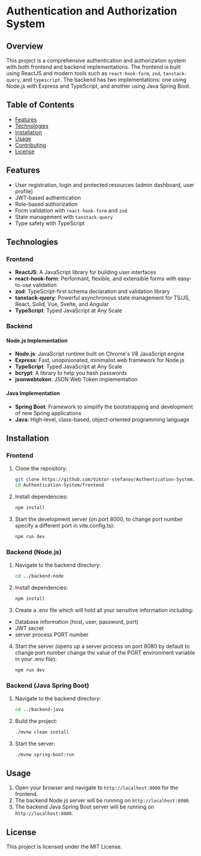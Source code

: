 # Authentication and Authorization System

## Overview

This project is a comprehensive authentication and authorization system with both frontend and backend implementations. The frontend is built using ReactJS and modern tools such as `react-hook-form`, `zod`, `tanstack-query`, and `typescript`. The backend has two implementations: one using Node.js with Express and TypeScript, and another using Java Spring Boot.

## Table of Contents

- [Features](#features)
- [Technologies](#technologies)
- [Installation](#installation)
- [Usage](#usage)
- [Contributing](#contributing)
- [License](#license)

## Features

- User registration, login and protected resources (admin dashboard, user profile)
- JWT-based authentication
- Role-based authorization
- Form validation with `react-hook-form` and `zod`
- State management with `tanstack-query`
- Type safety with TypeScript

## Technologies

### Frontend

- **ReactJS**: A JavaScript library for building user interfaces
- **react-hook-form**: Performant, flexible, and extensible forms with easy-to-use validation
- **zod**: TypeScript-first schema declaration and validation library
- **tanstack-query**: Powerful asynchronous state management for TS/JS, React, Solid, Vue, Svelte, and Angular
- **TypeScript**: Typed JavaScript at Any Scale

### Backend

#### Node.js Implementation

- **Node.js**: JavaScript runtime built on Chrome's V8 JavaScript engine
- **Express**: Fast, unopinionated, minimalist web framework for Node.js
- **TypeScript**: Typed JavaScript at Any Scale
- **bcrypt**: A library to help you hash passwords
- **jsonwebtoken**: JSON Web Token implementation

#### Java Implementation

- **Spring Boot**: Framework to simplify the bootstrapping and development of new Spring applications
- **Java**: High-level, class-based, object-oriented programming language

## Installation

### Frontend

1. Clone the repository:
    ```sh
    git clone https://github.com/Viktor-stefanov/Authentication-System.git
    cd Authentication-System/frontend
    ```

2. Install dependencies:
    ```sh
    npm install
    ```

3. Start the development server (on port 8000, to change port number specify a different port in vite.config.ts):
    ```sh
    npm run dev
    ```

### Backend (Node.js)

1. Navigate to the backend directory:
    ```sh
    cd ../backend-node
    ```

2. Install dependencies:
    ```sh
    npm install
    ```
3. Create a .env file which will hold all your sensitive information including:
  - Database information (host, user, password, port)
  - JWT secret
  - server process PORT number

4. Start the server (opens up a server process on port 8080 by default to change port number change the value of the PORT environment variable in your .env file):
    ```sh
    npm run dev
    ```

### Backend (Java Spring Boot)

1. Navigate to the backend directory:
    ```sh
    cd ../backend-java
    ```

2. Build the project:
    ```sh
    ./mvnw clean install
    ```

3. Start the server:
    ```sh
    ./mvnw spring-boot:run
    ```

## Usage

1. Open your browser and navigate to `http://localhost:8000` for the frontend.
2. The backend Node.js server will be running on `http://localhost:8080`.
3. The backend Java Spring Boot server will be running on `http://localhost:8080`.


## License

This project is licensed under the MIT License. 
